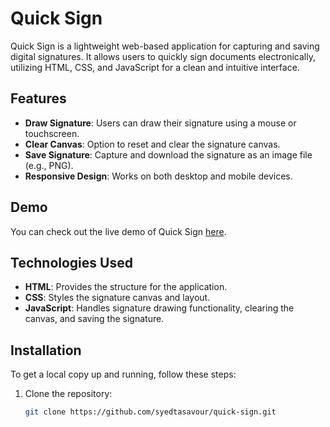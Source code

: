 # Quick Sign

Quick Sign is a lightweight web-based application for capturing and saving digital signatures. It allows users to quickly sign documents electronically, utilizing HTML, CSS, and JavaScript for a clean and intuitive interface.

## Features

- **Draw Signature**: Users can draw their signature using a mouse or touchscreen.
- **Clear Canvas**: Option to reset and clear the signature canvas.
- **Save Signature**: Capture and download the signature as an image file (e.g., PNG).
- **Responsive Design**: Works on both desktop and mobile devices.

## Demo

You can check out the live demo of Quick Sign [here](https://syedtasavour.github.io/Quick-Sign/).

## Technologies Used

- **HTML**: Provides the structure for the application.
- **CSS**: Styles the signature canvas and layout.
- **JavaScript**: Handles signature drawing functionality, clearing the canvas, and saving the signature.

## Installation

To get a local copy up and running, follow these steps:

1. Clone the repository:

   ```bash
   git clone https://github.com/syedtasavour/quick-sign.git
